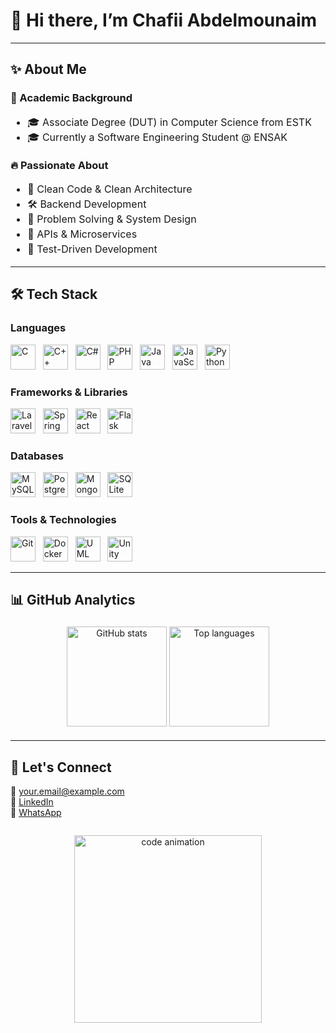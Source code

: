 <h1 align="left">👋 Hi there, I’m Chafii Abdelmounaim</h1>

---

<h2 align="left">✨ About Me</h2>

<h3 align="left">🏫 Academic Background</h3>

<ul align="left" style="font-size:16px; line-height:1.5;">
  <li>🎓 Associate Degree (DUT) in Computer Science from ESTK</li>
  <li>🎓 Currently a Software Engineering Student @ ENSAK</li>
</ul>

<h3 align="left">🔥 Passionate About</h3>

<ul align="left" style="font-size:16px; line-height:1.5;">
  <li>🧼 Clean Code & Clean Architecture</li>
  <li>🛠️ Backend Development</li>
  <li>🧩 Problem Solving & System Design</li>
  <li>🔄 APIs & Microservices</li>
  <li>🧪 Test-Driven Development</li>
</ul>


---

<h2 align="left">🛠️ Tech Stack</h2>

<h3 align="left">Languages</h3>
<p align="left">
  <img src="https://cdn.jsdelivr.net/gh/devicons/devicon/icons/c/c-original.svg" height="40" alt="C" />&nbsp;&nbsp;
  <img src="https://cdn.jsdelivr.net/gh/devicons/devicon/icons/cplusplus/cplusplus-original.svg" height="40" alt="C++" />&nbsp;&nbsp;
  <img src="https://cdn.jsdelivr.net/gh/devicons/devicon/icons/csharp/csharp-original.svg" height="40" alt="C#" />&nbsp;&nbsp;
  <img src="https://cdn.jsdelivr.net/gh/devicons/devicon/icons/php/php-original.svg" height="40" alt="PHP" />&nbsp;&nbsp;
  <img src="https://cdn.jsdelivr.net/gh/devicons/devicon/icons/java/java-original.svg" height="40" alt="Java" />&nbsp;&nbsp;
  <img src="https://cdn.jsdelivr.net/gh/devicons/devicon/icons/javascript/javascript-original.svg" height="40" alt="JavaScript" />&nbsp;&nbsp;
  <img src="https://cdn.jsdelivr.net/gh/devicons/devicon/icons/python/python-original.svg" height="40" alt="Python" />
</p>

<h3 align="left">Frameworks & Libraries</h3>
<p align="left">
  <img src="https://cdn.jsdelivr.net/gh/devicons/devicon@latest/icons/laravel/laravel-original.svg" height="40" alt="Laravel" />&nbsp;&nbsp;
  <img src="https://cdn.jsdelivr.net/gh/devicons/devicon/icons/spring/spring-original.svg" height="40" alt="Spring" />&nbsp;&nbsp;
  <img src="https://cdn.jsdelivr.net/gh/devicons/devicon/icons/react/react-original.svg" height="40" alt="React" />&nbsp;&nbsp;
  <img src="https://cdn.jsdelivr.net/gh/devicons/devicon/icons/flask/flask-original.svg" height="40" alt="Flask" />
</p>

<h3 align="left">Databases</h3>
<p align="left">
  <img src="https://cdn.jsdelivr.net/gh/devicons/devicon/icons/mysql/mysql-original.svg" height="40" alt="MySQL" />&nbsp;&nbsp;
  <img src="https://cdn.jsdelivr.net/gh/devicons/devicon/icons/postgresql/postgresql-original.svg" height="40" alt="PostgreSQL" />&nbsp;&nbsp;
  <img src="https://cdn.jsdelivr.net/gh/devicons/devicon/icons/mongodb/mongodb-original.svg" height="40" alt="MongoDB" />&nbsp;&nbsp;
  <img src="https://cdn.jsdelivr.net/gh/devicons/devicon/icons/sqlite/sqlite-original.svg" height="40" alt="SQLite" />
</p>

<h3 align="left">Tools & Technologies</h3>
<p align="left">
  <img src="https://cdn.jsdelivr.net/gh/devicons/devicon/icons/git/git-original.svg" height="40" alt="Git" />&nbsp;&nbsp;
  <img src="https://cdn.jsdelivr.net/gh/devicons/devicon/icons/docker/docker-original.svg" height="40" alt="Docker" />&nbsp;&nbsp;
  <img src="https://cdn.jsdelivr.net/gh/devicons/devicon@latest/icons/unifiedmodelinglanguage/unifiedmodelinglanguage-original.svg" height="40" alt="UML" />&nbsp;&nbsp;
  <img src="https://cdn.jsdelivr.net/gh/devicons/devicon@latest/icons/unity/unity-original.svg" height="40" alt="Unity" />
</p>

---

<h2 align="left">📊 GitHub Analytics</h2>

<div align="center" style="padding:5px;">
  <img src="https://github-readme-stats.vercel.app/api?username=ChafiiAbdelmounaim&show_icons=true&include_all_commits=true&count_private=true&theme=dracula" height="160" alt="GitHub stats" />
  <img src="https://github-readme-stats.vercel.app/api/top-langs/?username=ChafiiAbdelmounaim&layout=compact&langs_count=5&theme=dracula" height="160" alt="Top languages" />
</div>

---

<h2 align="left">🤝 Let's Connect</h2>

<p align="left">
  📧 <a href="mailto:your.email@example.com">your.email@example.com</a><br/>
  🔗 <a href="https://www.linkedin.com/in/yourprofile" target="_blank" rel="noopener noreferrer">LinkedIn</a><br/>
  💬 <a href="https://wa.me/yourwhatsappphonenumber" target="_blank" rel="noopener noreferrer">WhatsApp</a>
</p>


<!-- Optional animation suggestion -->

<p align="center" style="margin-top: 2em;">
  <img src="https://cdn.dribbble.com/users/458522/screenshots/15432696/media/4a9396a2647b1c4ca0a93226318d8d3b.gif" alt="code animation" width="300" />
</p>
